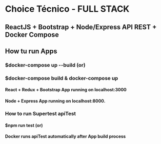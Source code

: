 # Choice Técnico - FULL STACK

## ReactJS + Bootstrap + Node/Express API REST + Docker Compose

## How tu run Apps

### $docker-compose up --build (or)
### $docker-compose build & docker-compose up

#### React + Redux + Bootstrap App running on localhost:3000
#### Node + Express App running on localhost:8000.

### How to run Supertest apiTest

#### $npm run test (or)
#### Docker runs apiTest automatically after App build process


